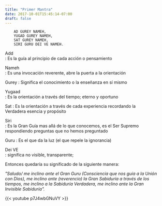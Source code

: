 ```yaml
---
title: "Primer Mantra"
date: 2017-10-01T15:45:14-07:00
draft: false
---
```


```
    AD GUREY NAMEH,
    YUGAD GUREY NAMEH,
    SAT GUREY NAMEH,
    SIRI GURU DEI VE NAMEH.
```


Add         
:   Es la guía al principio de cada acción o pensamiento  

Nameh    
:   Es una invocación reverente, abre la puerta a la orientación

Gurey
:   Significa el conocimiento o la enseñanza en sí mismo

Yugaad    
:   Es la orientación a través del tiempo; eterno y oportuno

Sat
:   Es la orientación a través de cada experiencia recordando la Verdadera esencia y propósito

Siri          
:   Es la Gran Guía mas allá de lo que conocemos, es el Ser Supremo respondiendo preguntas que no hemos preguntado

Guru 
:   Es el que da la luz (el que repele la ignorancia)


Dei VE     
:   significa no visible, transparente;

Entonces quedaría su significado de la siguiente manera:

_"Saludo/ me inclino ante el Gran Guru (Consciencia que nos guía a la Unión con Dios), me inclino ante (reverencio) la Gran Sabiduría a través de los tiempos, me inclino a la Sabiduría Verdadera, me inclino ante la Gran Invisible Sabiduría"._

{{< youtube p7J4wbGNuVY >}}
